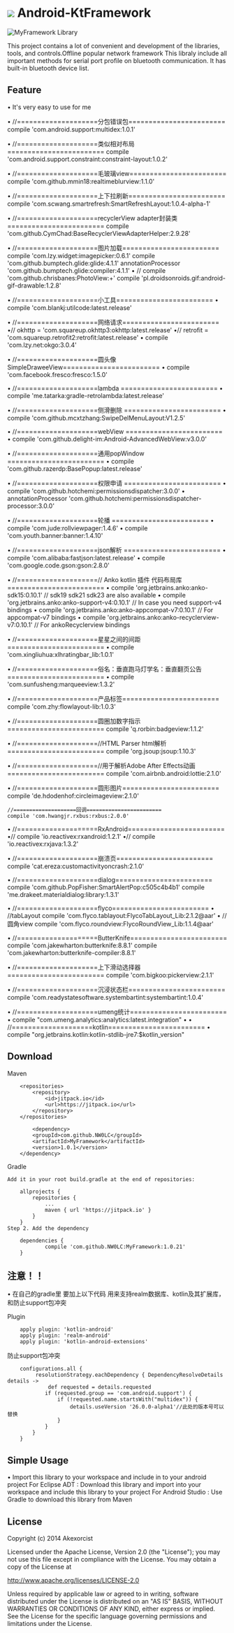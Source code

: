 [![](https://jitpack.io/v/NW0LC/MyFramework.svg)](https://jitpack.io/#NW0LC/MyFramework)
Android-KtFramework
===========================


![MyFramework Library](http://chuantu.biz/t6/52/1505655126x3084152555.jpg)


This project contains a lot of convenient and development of the libraries, tools, and controls.Offline popular network framework
This libraly include all important methods for serial port profile on bluetooth communication. It has built-in bluetooth device list.



Feature
--------------

• It's very easy to use for me 

•    //====================分包错误包========================
	compile 'com.android.support:multidex:1.0.1'
	
•    //====================类似相对布局========================
	compile 'com.android.support.constraint:constraint-layout:1.0.2'
	
•    //====================毛玻璃view========================
	compile 'com.github.mmin18:realtimeblurview:1.1.0'
	
•    //====================上下拉刷新========================
	compile 'com.scwang.smartrefresh:SmartRefreshLayout:1.0.4-alpha-1'

•    //====================recyclerView adapter封装类========================
	compile 'com.github.CymChad:BaseRecyclerViewAdapterHelper:2.9.28'

•    //====================图片加载========================
	compile 'com.lzy.widget:imagepicker:0.6.1'
	compile 'com.github.bumptech.glide:glide:4.1.1'
	annotationProcessor 'com.github.bumptech.glide:compiler:4.1.1'
•    //    compile 'com.github.chrisbanes:PhotoView:+'
	compile 'pl.droidsonroids.gif:android-gif-drawable:1.2.8'

•    //====================小工具========================
•    compile 'com.blankj:utilcode:latest.release'

•    //====================网络请求========================
•//    okhttp = 'com.squareup.okhttp3:okhttp:latest.release'
•//    retrofit = 'com.squareup.retrofit2:retrofit:latest.release'
•    compile 'com.lzy.net:okgo:3.0.4'

•    //====================圆头像SimpleDraweeView========================
•    compile 'com.facebook.fresco:fresco:1.5.0'

•    //====================lambda ========================
•    compile 'me.tatarka:gradle-retrolambda:latest.release'

•    //====================侧滑删除 ========================
•    compile 'com.github.mcxtzhang:SwipeDelMenuLayout:V1.2.5'

•    //====================webView ========================
•    compile 'com.github.delight-im:Android-AdvancedWebView:v3.0.0'

•    //====================通用popWindow ========================
•    compile 'com.github.razerdp:BasePopup:latest.release'

•    //====================权限申请 ========================
•    compile 'com.github.hotchemi:permissionsdispatcher:3.0.0'
•    annotationProcessor 'com.github.hotchemi:permissionsdispatcher-processor:3.0.0'

•    //====================轮播 ========================
•    compile 'com.jude:rollviewpager:1.4.6'
•    compile 'com.youth.banner:banner:1.4.10'

•    //====================json解析 ========================
•    compile 'com.alibaba:fastjson:latest.release'
•    compile 'com.google.code.gson:gson:2.8.0'

•    //====================// Anko kotlin 插件 代码布局库========================
•    compile 'org.jetbrains.anko:anko-sdk15:0.10.1' // sdk19 sdk21 sdk23 are also available
•    compile 'org.jetbrains.anko:anko-support-v4:0.10.1' // In case you need support-v4 bindings
•    compile 'org.jetbrains.anko:anko-appcompat-v7:0.10.1' // For appcompat-v7 bindings
•    compile 'org.jetbrains.anko:anko-recyclerview-v7:0.10.1' // For ankoRecyclerview bindings

•    //====================星星之间的间距========================
•    compile 'com.xingliuhua:xlhratingbar_lib:1.0.1'

•    //====================俗名：垂直跑马灯学名：垂直翻页公告========================
•    compile 'com.sunfusheng:marqueeview:1.3.2'

•    //====================产品标签========================
	compile 'com.zhy:flowlayout-lib:1.0.3'

•    //====================圆圈加数字指示========================
	compile 'q.rorbin:badgeview:1.1.2'

•    //====================//HTML Parser html解析========================
	compile 'org.jsoup:jsoup:1.10.3'

•    //====================//用于解析Adobe After Effects动画========================
	compile 'com.airbnb.android:lottie:2.1.0'

•    //====================圆形图片========================
	compile 'de.hdodenhof:circleimageview:2.1.0'

	//====================回调========================
	compile 'com.hwangjr.rxbus:rxbus:2.0.0'

•    //====================RxAndroid========================
•//    compile 'io.reactivex:rxandroid:1.2.1'
•//    compile 'io.reactivex:rxjava:1.3.2'

•    //====================崩溃页========================
	compile 'cat.ereza:customactivityoncrash:2.1.0'

•    //====================dialog========================
	compile 'com.github.PopFisher:SmartAlertPop:c505c4b4b1'
	compile 'me.drakeet.materialdialog:library:1.3.1'

•    //====================flyco========================
•    //tabLayout
	compile 'com.flyco.tablayout:FlycoTabLayout_Lib:2.1.2@aar'
•    //圆角view
	compile 'com.flyco.roundview:FlycoRoundView_Lib:1.1.4@aar'

•    //====================ButterKnife========================
	compile 'com.jakewharton:butterknife:8.8.1'
	compile 'com.jakewharton:butterknife-compiler:8.8.1'

•    //====================上下滑动选择器========================
	compile 'com.bigkoo:pickerview:2.1.1'

•    //====================沉浸状态栏========================
	compile 'com.readystatesoftware.systembartint:systembartint:1.0.4'

•    //====================umeng统计========================
•    compile "com.umeng.analytics:analytics:latest.integration"
•
•    //====================kotlin========================
•    compile "org.jetbrains.kotlin:kotlin-stdlib-jre7:$kotlin_version"


Download
--------------

Maven
```
	<repositories>
		<repository>
		    <id>jitpack.io</id>
		    <url>https://jitpack.io</url>
		</repository>
	</repositories>

      	<dependency>
	    <groupId>com.github.NW0LC</groupId>
	    <artifactId>MyFramework</artifactId>
	    <version>1.0.1</version>
	</dependency>

```

Gradle
```
Add it in your root build.gradle at the end of repositories:

	allprojects {
		repositories {
			...
			maven { url 'https://jitpack.io' }
		}
	}
Step 2. Add the dependency

	dependencies {
	        compile 'com.github.NW0LC:MyFramework:1.0.21'
	}
```

注意！！
--------------
• 在自己的gradle里 要加上以下代码
  用来支持realm数据库、kotlin及其扩展库，和防止support包冲突

Plugin
```
    apply plugin: 'kotlin-android'
    apply plugin: 'realm-android'
    apply plugin: 'kotlin-android-extensions'
```
防止support包冲突
```
    configurations.all {
         resolutionStrategy.eachDependency { DependencyResolveDetails details ->
             def requested = details.requested
            if (requested.group == 'com.android.support') {
                if (!requested.name.startsWith("multidex")) {
                    details.useVersion '26.0.0-alpha1'//此处的版本号可以替换
                }
            }
        }
    }
```

Simple Usage
--------------

• Import this library to your workspace and include in to your android project 
For Eclipse ADT : Download this library and import into your workspace and include this library to your project
For Android Studio : Use Gradle to download this library from Maven




License
--------------

Copyright (c) 2014 Akexorcist

Licensed under the Apache License, Version 2.0 (the "License");
you may not use this file except in compliance with the License.
You may obtain a copy of the License at

   http://www.apache.org/licenses/LICENSE-2.0

Unless required by applicable law or agreed to in writing, software
distributed under the License is distributed on an "AS IS" BASIS,
WITHOUT WARRANTIES OR CONDITIONS OF ANY KIND, either express or implied.
See the License for the specific language governing permissions and
limitations under the License.
